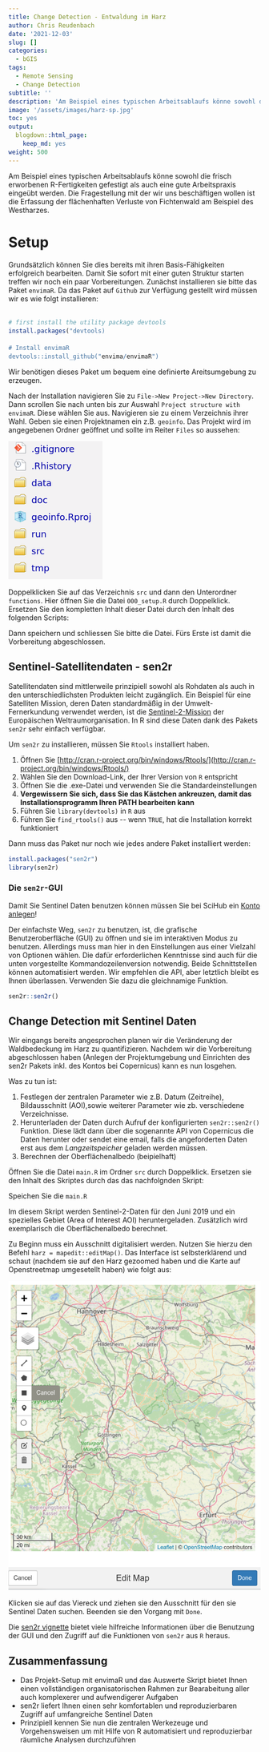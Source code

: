 ```yaml
---
title: Change Detection - Entwaldung im Harz
author: Chris Reudenbach
date: '2021-12-03'
slug: []
categories:
  - bGIS
tags:
  - Remote Sensing
  - Change Detection 
subtitle: ''
description: 'Am Beispiel eines typischen Arbeitsablaufs könne sowohl die frisch erworbenen R-Fertigkeiten gefestigt  als auch eine gute Arbeitspraxis eingeübt werden. Die Fragestellung mit der wir uns beschäftigen wollen ist die Erfassung der flächenhaften Verluste von Fichtenwald am Beispiel des Westharzes.'
image: '/assets/images/harz-sp.jpg'
toc: yes
output:
  blogdown::html_page:
    keep_md: yes
weight: 500
---
```



Am Beispiel eines typischen Arbeitsablaufs könne sowohl die frisch erworbenen R-Fertigkeiten gefestigt  als auch eine gute Arbeitspraxis eingeübt werden. Die Fragestellung mit der wir uns beschäftigen wollen ist die Erfassung der flächenhaften Verluste von Fichtenwald am Beispiel des Westharzes.

# Setup

Grundsätzlich können Sie dies bereits mit ihren Basis-Fähigkeiten erfolgreich bearbeiten. Damit Sie sofort mit einer guten Struktur starten treffen wir noch ein paar Vorbereitungen. Zunächst installieren sie bitte das Paket `envimaR`. Da das Paket auf `Github` zur Verfügung gestellt wird müssen wir es wie folgt
installieren:


```r

# first install the utility package devtools
install.packages("devtools)

# Install envimaR
devtools::install_github("envima/envimaR")
```

Wir benötigen dieses Paket um bequem eine definierte Areitsumgebung zu erzeugen.

Nach der Installation navigieren Sie zu `File->New Project->New Directory`. Dann scrollen Sie nach unten bis zur Auswahl `Project structure with envimaR`. Diese wählen Sie aus. Navigieren sie zu einem Verzeichnis ihrer Wahl. Geben sie einen Projektnamen ein z.B. `geoinfo`. Das Projekt wird im angegebenen Ordner geöffnet und sollte im Reiter `Files` so aussehen:

![](images/folder.png)

Doppelklicken Sie auf das Verzeichnis `src` und dann den Unterordner `functions`. Hier öffnen Sie die Datei `000_setup.R` durch Doppelklick. Ersetzen Sie den kompletten Inhalt dieser Datei durch den Inhalt des folgenden Scripts:
<script src="https://gist.github.com/gisma/3dfbdd4de0d5b23e51df9885475da82f.js"></script>

Dann speichern und schliessen Sie bitte die Datei. Fürs Erste ist damit die Vorbereitung abgeschlossen.


## Sentinel-Satellitendaten - sen2r

Satellitendaten sind mittlerweile prinzipiell sowohl als Rohdaten als auch in den unterschiedlichsten Produkten leicht zugänglich. Ein Beispiel für eine Satelliten Mission, deren Daten standardmäßig in der Umwelt-Fernerkundung verwendet werden, ist die [Sentinel-2-Mission](https://sentinel.esa.int/web/sentinel/missions/sentinel-2) der Europäischen Weltraumorganisation. In R sind diese Daten dank des Pakets `sen2r` sehr einfach verfügbar.

Um `sen2r` zu installieren, müssen Sie `Rtools` installiert haben.

1. Öffnen Sie [http://cran.r-project.org/bin/windows/Rtools/](http://cran.r-project.org/bin/windows/Rtools/) 
1. Wählen Sie den Download-Link, der Ihrer Version von `R` entspricht
1. Öffnen Sie die .exe-Datei und verwenden Sie die Standardeinstellungen
1. **Vergewissern Sie sich, dass Sie das Kästchen ankreuzen, damit das Installationsprogramm Ihren PATH bearbeiten kann**
1. Führen Sie `library(devtools)` in `R` aus
1. Führen Sie `find_rtools()` aus -- wenn `TRUE`, hat die Installation korrekt funktioniert

Dann muss das Paket nur noch wie jedes andere Paket installiert werden:

```r
install.packages("sen2r")
library(sen2r)
```

### Die `sen2r`-GUI

Damit Sie Sentinel Daten benutzen können müssen Sie bei SciHub ein [Konto anlegen](https://scihub.copernicus.eu/dhus/#/self-registration)!

Der einfachste Weg, `sen2r` zu benutzen, ist, die grafische Benutzeroberfläche (GUI) zu öffnen und sie im interaktiven Modus zu benutzen. Allerdings muss man hier in den Einstellungen aus einer Vielzahl von Optionen wählen. Die dafür erforderlichen Kenntnisse sind auch für die unten vorgestellte Kommandozeilenversion notwendig. Beide Schnittstellen können automatisiert werden. Wir empfehlen die API, aber letztlich bleibt es Ihnen überlassen. Verwenden Sie dazu die gleichnamige Funktion.

```r
sen2r::sen2r()
```


## Change Detection mit Sentinel Daten

Wir eingangs bereits angesprochen planen wir die Veränderung der Waldbedeckung im Harz zu quantifizieren. Nachdem wir die Vorbereitung abgeschlossen haben (Anlegen der Projektumgebung und Einrichten des sen2r Pakets inkl. des Kontos bei Copernicus) kann es nun losgehen.

Was zu tun ist:

1. Festlegen der zentralen Parameter wie z.B. Datum (Zeitreihe), Bildausschnitt (AOI),sowie weiterer Parameter wie zb. verschiedene Verzeichnisse.
2. Herunterladen der Daten durch Aufruf der konfigurierten `sen2r::sen2r()` Funktion. Diese lädt dann über die sogenannte API von Copernicus die Daten herunter oder sendet eine email, falls die angeforderten Daten  erst aus dem *Langzeitspeicher* geladen werden müssen. 
3. Berechnen der Oberflächenalbedo  (beipielhaft)


Öffnen Sie die Datei `main.R` im Ordner `src` durch Doppelklick. Ersetzen sie den Inhalt des Skriptes durch das das nachfolgnden Skript:

<script src="https://gist.github.com/gisma/5a11edd28cf81cee523e273b0064bcea.js"></script>

Speichen Sie die `main.R`

Im diesem Skript werden Sentinel-2-Daten für den Juni 2019 und ein spezielles Gebiet (Area of Interest AOI) heruntergeladen. Zusätzlich wird exemplarisch die Oberflächenalbedo berechnet. 

Zu Beginn muss ein Ausschnitt digitalisiert werden. Nutzen Sie hierzu den Befehl `harz = mapedit::editMap()`. Das Interface ist selbsterklärend und schaut (nachdem sie auf den Harz gezoomed haben und die Karte auf Openstreetmap umgesetellt haben) wie folgt aus:

![](images/HARZ.png)

Klicken sie auf das Viereck und ziehen sie den Ausschnitt für den sie Sentinel Daten suchen. Beenden sie den Vorgang mit `Done`.


Die [sen2r vignette](https://sen2r.ranghetti.info/) bietet viele hilfreiche Informationen über die Benutzung der GUI und den Zugriff auf die Funktionen von `sen2r` aus `R` heraus.


## Zusammenfassung

* Das Projekt-Setup mit envimaR und das Auswerte Skript bietet Ihnen einen vollständigen organisatorischen Rahmen zur Bearabeitung aller auch  komplexerer und aufwendigerer Aufgaben
* sen2r liefert Ihnen einen sehr komfortablen und reproduzierbaren Zugriff auf umfangreiche Sentinel Daten
* Prinzipiell kennen Sie nun die zentralen Werkezeuge und Vorgehensweisen um mit Hilfe von R automatisiert und reproduzierbar räumliche Analysen durchzuführen
